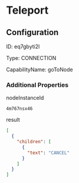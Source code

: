 # Teleport
## Configuration
ID:  eq7gbyti2l

Type: CONNECTION 

CapabilityName: goToNode






### Additional Properties
nodeInstanceId
```string 
4m767nsx46
```


result
```json 
[
  {
    "children": [
      {
        "text": "CANCEL"
      }
    ]
  }
]
```




